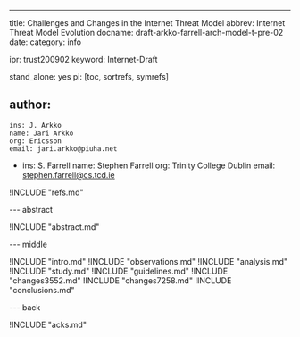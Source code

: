 ---
title: Challenges and Changes in the Internet Threat Model
abbrev: Internet Threat Model Evolution
docname: draft-arkko-farrell-arch-model-t-pre-02
date: 
category: info

ipr: trust200902
keyword: Internet-Draft

stand_alone: yes
pi: [toc, sortrefs, symrefs]

author:
  -
    ins: J. Arkko
    name: Jari Arkko
    org: Ericsson
    email: jari.arkko@piuha.net

  -
    ins: S. Farrell
    name: Stephen Farrell
    org: Trinity College Dublin
    email: stephen.farrell@cs.tcd.ie

!INCLUDE "refs.md"

--- abstract

!INCLUDE "abstract.md"

--- middle

!INCLUDE "intro.md"
!INCLUDE "observations.md"
!INCLUDE "analysis.md"
!INCLUDE "study.md"
!INCLUDE "guidelines.md"
!INCLUDE "changes3552.md"
!INCLUDE "changes7258.md"
!INCLUDE "conclusions.md"

--- back

!INCLUDE "acks.md"
